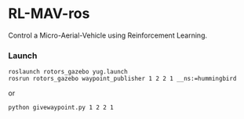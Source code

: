 # RL-MAV-ros

Control a Micro-Aerial-Vehicle using Reinforcement Learning.

### Launch
```
roslaunch rotors_gazebo yug.launch
rosrun rotors_gazebo waypoint_publisher 1 2 2 1 __ns:=hummingbird
```
or
```
python givewaypoint.py 1 2 2 1
```


